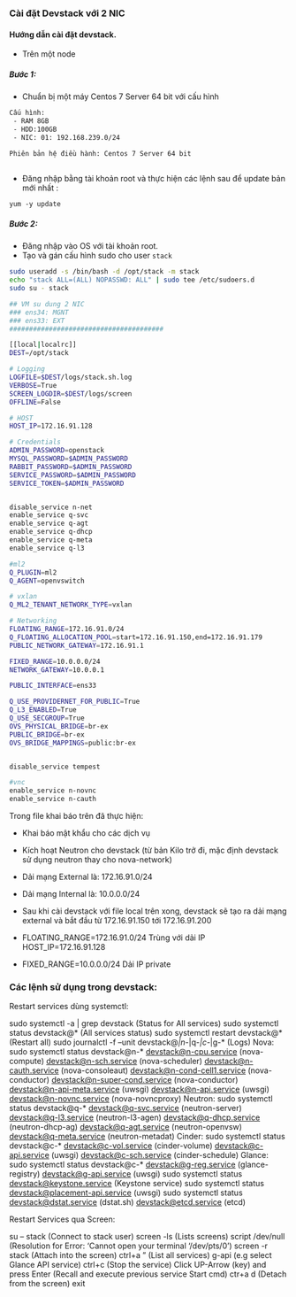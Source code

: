 ### Cài đặt Devstack với 2 NIC

#### Hướng dẫn cài đặt devstack.
- Trên một node

##### Bước 1:
- Chuẩn bị một máy Centos 7 Server 64 bit với cấu hình
```sh
Cấu hình:
 - RAM 8GB
 - HDD:100GB
 - NIC: 01: 192.168.239.0/24

Phiên bản hệ điều hành: Centos 7 Server 64 bit
 
```

- Đăng nhập bằng tài khoản root và thực hiện các lệnh sau để update bản mới nhất :

`yum -y update`

##### Bước 2:
- Đăng nhập vào OS với tài khoản root.
- Tạo và gán cấu hình sudo cho user `stack`
```sh
sudo useradd -s /bin/bash -d /opt/stack -m stack
echo "stack ALL=(ALL) NOPASSWD: ALL" | sudo tee /etc/sudoers.d
sudo su - stack

```


``` sh
## VM su dung 2 NIC
### ens34: MGNT
### ens33: EXT
#######################################

[[local|localrc]]
DEST=/opt/stack

# Logging
LOGFILE=$DEST/logs/stack.sh.log
VERBOSE=True
SCREEN_LOGDIR=$DEST/logs/screen
OFFLINE=False

# HOST
HOST_IP=172.16.91.128

# Credentials
ADMIN_PASSWORD=openstack
MYSQL_PASSWORD=$ADMIN_PASSWORD
RABBIT_PASSWORD=$ADMIN_PASSWORD
SERVICE_PASSWORD=$ADMIN_PASSWORD
SERVICE_TOKEN=$ADMIN_PASSWORD


disable_service n-net
enable_service q-svc
enable_service q-agt
enable_service q-dhcp
enable_service q-meta
enable_service q-l3

#ml2
Q_PLUGIN=ml2
Q_AGENT=openvswitch

# vxlan
Q_ML2_TENANT_NETWORK_TYPE=vxlan

# Networking
FLOATING_RANGE=172.16.91.0/24
Q_FLOATING_ALLOCATION_POOL=start=172.16.91.150,end=172.16.91.179
PUBLIC_NETWORK_GATEWAY=172.16.91.1

FIXED_RANGE=10.0.0.0/24
NETWORK_GATEWAY=10.0.0.1

PUBLIC_INTERFACE=ens33

Q_USE_PROVIDERNET_FOR_PUBLIC=True
Q_L3_ENABLED=True
Q_USE_SECGROUP=True
OVS_PHYSICAL_BRIDGE=br-ex
PUBLIC_BRIDGE=br-ex
OVS_BRIDGE_MAPPINGS=public:br-ex


disable_service tempest

#vnc
enable_service n-novnc
enable_service n-cauth
```

Trong file khai báo trên đã thực hiện:

- Khai báo mật khẩu cho các dịch vụ

- Kích hoạt Neutron cho devstack (từ bản Kilo trở đi, mặc định devstack sử dụng neutron thay cho nova-network)

- Dải mạng External là: 172.16.91.0/24

- Dải mạng Internal là: 10.0.0.0/24

- Sau khi cài devstack với file local trên xong, devstack sẽ tạo ra dải mạng external và bắt đầu từ 172.16.91.150 tới 172.16.91.200

- FLOATING_RANGE=172.16.91.0/24 Trùng với dải IP HOST_IP=172.16.91.128

- FIXED_RANGE=10.0.0.0/24 Dải IP private

### Các lệnh sử dụng trong devstack:

Restart services dùng systemctl:

sudo systemctl -a  | grep devstack        (Status for All services)
sudo systemctl status devstack@*        (All services status)
sudo systemctl restart devstack@*       (Restart all)
sudo journalctl -f –unit devstack@*|n-*|q-*|c-*|g-*  (Logs)
Nova:
sudo systemctl status devstack@n-*
devstack@n-cpu.service (nova-compute)
devstack@n-sch.service (nova-scheduler)
devstack@n-cauth.service (nova-consoleaut)
devstack@n-cond-cell1.service  (nova-conductor)
devstack@n-super-cond.service (nova-conductor)
devstack@n-api-meta.service  (uwsgi)
devstack@n-api.service  (uwsgi)
devstack@n-novnc.service  (nova-novncproxy)
Neutron:
sudo systemctl status devstack@q-*
devstack@q-svc.service (neutron-server)
devstack@q-l3.service  (neutron-l3-agen)
devstack@q-dhcp.service (neutron-dhcp-ag)
devstack@q-agt.service (neutron-openvsw)
devstack@q-meta.service (neutron-metadat)
Cinder:
sudo systemctl status devstack@c-*
devstack@c-vol.service  (cinder-volume)
devstack@c-api.service (uwsgi)
devstack@c-sch.service (cinder-schedule)
Glance:
sudo systemctl status devstack@c-*
devstack@g-reg.service  (glance-registry)
devstack@g-api.service  (uwsgi)
sudo systemctl status devstack@keystone.service  (Keystone service)
sudo systemctl status devstack@placement-api.service  (uwsgi)
sudo systemctl status devstack@dstat.service (dstat.sh)
devstack@etcd.service  (etcd)



Restart Services qua Screen:

su – stack                          (Connect to stack user)
screen -ls                           (Lists screens)
script /dev/null           (Resolution for Error: ‘Cannot open your terminal ‘/dev/pts/0’)
screen -r stack                  (Attach into the screen)
ctrl+a ”                               (List all services)
g-api                                   (e.g select Glance API service)
ctrl+c                                  (Stop the service)
Click UP-Arrow (key) and press Enter  (Recall and execute previous service Start cmd)
ctr+a d                                (Detach from the screen)
exit




